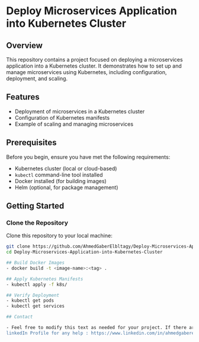 # Deploy Microservices Application into Kubernetes Cluster

## Overview

This repository contains a project focused on deploying a microservices application into a Kubernetes cluster. It demonstrates how to set up and manage microservices using Kubernetes, including configuration, deployment, and scaling.

## Features

- Deployment of microservices in a Kubernetes cluster
- Configuration of Kubernetes manifests
- Example of scaling and managing microservices

## Prerequisites

Before you begin, ensure you have met the following requirements:
- Kubernetes cluster (local or cloud-based)
- `kubectl` command-line tool installed
- Docker installed (for building images)
- Helm (optional, for package management)

## Getting Started

### Clone the Repository

Clone this repository to your local machine:
```bash
git clone https://github.com/AhmedGaberElbltagy/Deploy-Microservices-Application-into-Kubernetes-Cluster.git
cd Deploy-Microservices-Application-into-Kubernetes-Cluster

## Build Docker Images
- docker build -t <image-name>:<tag> .

## Apply Kubernetes Manifests
- kubectl apply -f k8s/

## Verify Deployment
- kubectl get pods
- kubectl get services 

## Contact

- Feel free to modify this text as needed for your project. If there are additional details or sections you'd like to include, just let me know!
linkedIn Profile for any help : https://www.linkedin.com/in/ahmedgaberelbltagy/
